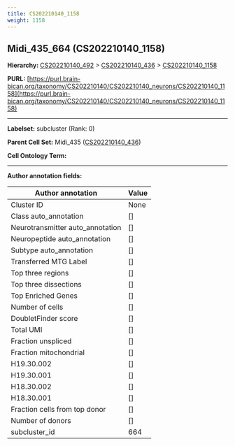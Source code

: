 ```yaml
---
title: CS202210140_1158
weight: 1158
---
```

## Midi_435_664 (CS202210140_1158)
<b>Hierarchy: </b>
[CS202210140_492](../CS202210140_492) >
[CS202210140_436](../CS202210140_436) >
[CS202210140_1158](../CS202210140_1158)

**PURL:** [https://purl.brain-bican.org/taxonomy/CS202210140/CS202210140_neurons/CS202210140_1158](https://purl.brain-bican.org/taxonomy/CS202210140/CS202210140_neurons/CS202210140_1158)

---


**Labelset:** subcluster (Rank: 0)

**Parent Cell Set:** Midi_435 ([CS202210140_436](../CS202210140_436))



**Cell Ontology Term:** 

[MARKER GENES.]: #


---

[TRANSFERRED ANNOTATIONS.]: #


[AUTHOR ANNOTATION FIELDS.]: #


**Author annotation fields:**

| Author annotation | Value |
|-------------------|-------|
|Cluster ID|None|
|Class auto_annotation|[]|
|Neurotransmitter auto_annotation|[]|
|Neuropeptide auto_annotation|[]|
|Subtype auto_annotation|[]|
|Transferred MTG Label|[]|
|Top three regions|[]|
|Top three dissections|[]|
|Top Enriched Genes|[]|
|Number of cells|[]|
|DoubletFinder score|[]|
|Total UMI|[]|
|Fraction unspliced|[]|
|Fraction mitochondrial|[]|
|H19.30.002|[]|
|H19.30.001|[]|
|H18.30.002|[]|
|H18.30.001|[]|
|Fraction cells from top donor|[]|
|Number of donors|[]|
|subcluster_id|664|
